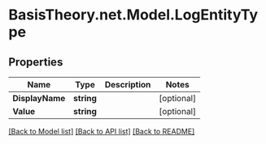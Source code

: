 # BasisTheory.net.Model.LogEntityType

## Properties

Name | Type | Description | Notes
------------ | ------------- | ------------- | -------------
**DisplayName** | **string** |  | [optional] 
**Value** | **string** |  | [optional] 

[[Back to Model list]](../README.md#documentation-for-models) [[Back to API list]](../README.md#documentation-for-api-endpoints) [[Back to README]](../README.md)

